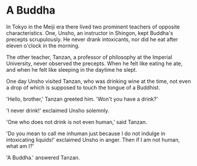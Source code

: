# A Buddha

In Tokyo in the Meiji era there lived two prominent teachers of opposite characteristics. One, Unsho, an instructor in Shingon, kept Buddha's precepts scrupulously. He never drank intoxicants, nor did he eat after eleven o'clock in the morning.

The other teacher, Tanzan, a professor of philosophy at the Imperial University, never observed the precepts. When he felt like eating he ate, and when he felt like sleeping in the daytime he slept.

One day Unsho visited Tanzan, who was drinking wine at the time, not even a drop of which is supposed to touch the tongue of a Buddhist.

'Hello, brother,' Tanzan greeted him. 'Won't you have a drink?'

'I never drink!' exclaimed Unsho solemnly.

'One who does not drink is not even human,’ said Tanzan.

'Do you mean to call me inhuman just because I do not indulge in intoxicating liquids!' exclaimed Unsho in anger. Then if I am not human, what am I?'

'A Buddha.' answered Tanzan.